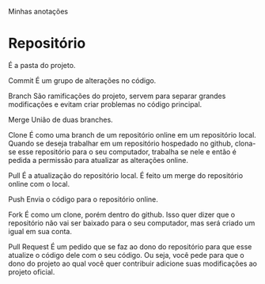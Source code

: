 Minhas anotações


# __Repositório__

É a pasta do projeto. 

Commit
É um grupo de alterações no código.

Branch
São ramificações do projeto, servem para separar grandes modificações e evitam criar problemas no código principal.

Merge
União de duas branches.

Clone
É como uma branch de um repositório online em um repositório local. Quando se deseja trabalhar em um repositório hospedado no github, clona-se esse repositório para o seu computador, trabalha se nele e então é pedida a permissão para atualizar as alterações online.

Pull
É a atualização do repositório local. É feito um merge do repositório online com o local.

Push
Envia o código para o repositório online.

Fork
É como um clone, porém dentro do github. Isso quer dizer que o repositório não vai ser baixado para o seu computador, mas será criado um igual em sua conta.

Pull Request
É um pedido que se faz ao dono do repositório para que esse atualize o código dele com o seu código. Ou seja, você pede para que o dono do projeto ao qual você quer contribuir adicione suas modificações ao projeto oficial.
